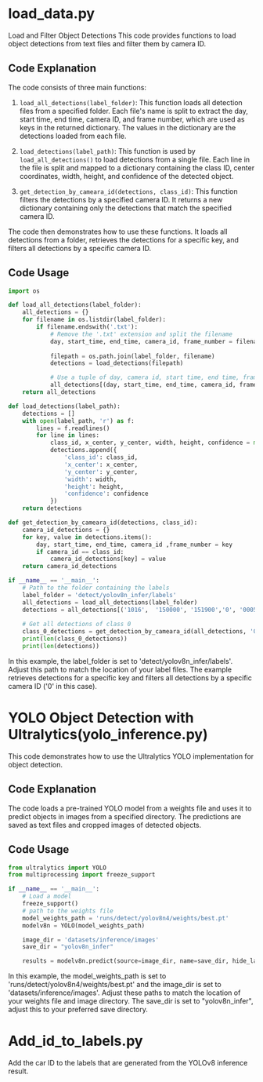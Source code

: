 # load_data.py
Load and Filter Object Detections 
This code provides functions to load object detections from text files and filter them by camera ID.

## Code Explanation

The code consists of three main functions:

1. `load_all_detections(label_folder)`: This function loads all detection files from a specified folder. Each file's name is split to extract the day, start time, end time, camera ID, and frame number, which are used as keys in the returned dictionary. The values in the dictionary are the detections loaded from each file.

2. `load_detections(label_path)`: This function is used by `load_all_detections()` to load detections from a single file. Each line in the file is split and mapped to a dictionary containing the class ID, center coordinates, width, height, and confidence of the detected object.

3. `get_detection_by_cameara_id(detections, class_id)`: This function filters the detections by a specified camera ID. It returns a new dictionary containing only the detections that match the specified camera ID.

The code then demonstrates how to use these functions. It loads all detections from a folder, retrieves the detections for a specific key, and filters all detections by a specific camera ID.

## Code Usage

```python
import os

def load_all_detections(label_folder):
    all_detections = {}
    for filename in os.listdir(label_folder):
        if filename.endswith('.txt'):
            # Remove the '.txt' extension and split the filename
            day, start_time, end_time, camera_id, frame_number = filename[:-4].split('_')
            
            filepath = os.path.join(label_folder, filename)
            detections = load_detections(filepath)

            # Use a tuple of day, camera id, start time, end time, frame number as the key
            all_detections[(day, start_time, end_time, camera_id, frame_number)] = detections
    return all_detections

def load_detections(label_path):
    detections = []
    with open(label_path, 'r') as f:
        lines = f.readlines()
        for line in lines:
            class_id, x_center, y_center, width, height, confidence = map(float, line.strip().split())
            detections.append({
                'class_id': class_id,
                'x_center': x_center,
                'y_center': y_center,
                'width': width,
                'height': height,
                'confidence': confidence
            })
    return detections

def get_detection_by_cameara_id(detections, class_id):
    camera_id_detections = {}
    for key, value in detections.items():
        day, start_time, end_time, camera_id ,frame_number = key
        if camera_id == class_id:
            camera_id_detections[key] = value
    return camera_id_detections

if __name__ == '__main__':
    # Path to the folder containing the labels
    label_folder = 'detect/yolov8n_infer/labels' 
    all_detections = load_all_detections(label_folder)
    detections = all_detections[('1016',  '150000', '151900','0', '00059')]
    
    # Get all detections of class 0
    class_0_detections = get_detection_by_cameara_id(all_detections, '0')
    print(len(class_0_detections))
    print(len(detections))
```

In this example, the label_folder is set to 'detect/yolov8n_infer/labels'. Adjust this path to match the location of your label files. The example retrieves detections for a specific key and filters all detections by a specific camera ID ('0' in this case).

# YOLO Object Detection with Ultralytics(yolo_inference.py)

This code demonstrates how to use the Ultralytics YOLO implementation for object detection.

## Code Explanation

The code loads a pre-trained YOLO model from a weights file and uses it to predict objects in images from a specified directory. The predictions are saved as text files and cropped images of detected objects.

## Code Usage

```python
from ultralytics import YOLO
from multiprocessing import freeze_support

if __name__ == '__main__':
    # Load a model
    freeze_support()
    # path to the weights file
    model_weights_path = 'runs/detect/yolov8n4/weights/best.pt'
    modelv8n = YOLO(model_weights_path)

    image_dir = 'datasets/inference/images'
    save_dir = "yolov8n_infer"

    results = modelv8n.predict(source=image_dir, name=save_dir, hide_labels=True, save_txt=True, save_conf=True, save_crop=True, save=True)
```
In this example, the model_weights_path is set to 'runs/detect/yolov8n4/weights/best.pt' and the image_dir is set to 'datasets/inference/images'. Adjust these paths to match the location of your weights file and image directory. The save_dir is set to "yolov8n_infer", adjust this to your preferred save directory.

# Add_id_to_labels.py
Add the car ID to the labels that are generated from the YOLOv8 inference result.
